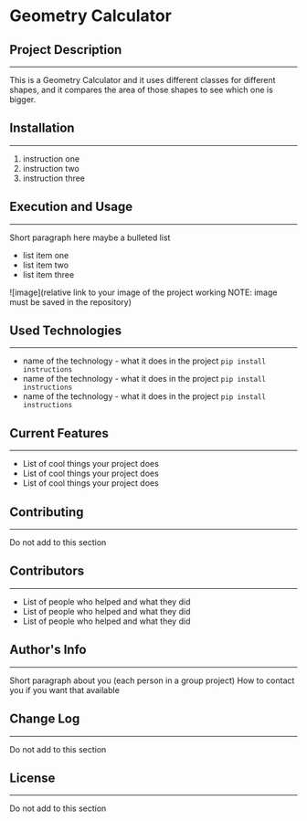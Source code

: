 # Geometry Calculator

## Project Description
---
This is a Geometry Calculator and it uses different classes for different shapes, and it compares the area of those shapes to see which one is bigger.  

## Installation
---
1. instruction one
2. instruction two
3. instruction three  

## Execution and Usage
---
Short paragraph here maybe a bulleted list

+ list item one
+ list item two
+ list item three

![image](relative link to your image of the project working NOTE: image must be saved in the repository)  

## Used Technologies
---
+ name of the technology - what it does in the project
`pip install instructions`
+ name of the technology - what it does in the project
`pip install instructions`
+ name of the technology - what it does in the project
`pip install instructions`  

## Current Features
---
+ List of cool things your project does
+ List of cool things your project does
+ List of cool things your project does  

## Contributing
---
Do not add to this section  

## Contributors
---
+ List of people who helped and what they did
+ List of people who helped and what they did
+ List of people who helped and what they did  

## Author's Info
---
Short paragraph about you (each person in a group project)
How to contact you if you want that available  

## Change Log
---
Do not add to this section  

## License
---
Do not add to this section